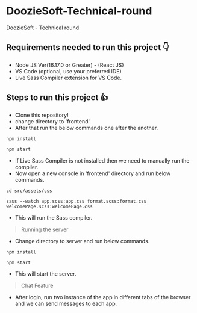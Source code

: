 # DoozieSoft-Technical-round
DoozieSoft - Technical round
## Requirements needed to run this project 👇
+ Node JS Ver(16.17.0 or Greater) - (React JS)
+ VS Code (optional, use your preferred IDE)
+ Live Sass Compiler extension for VS Code.
## Steps to run this project 👍
+ Clone this repository!
+ change directory to 'frontend'.
+ After that run the below commands one after the another.
```
npm install
```
```
npm start
```
+ If Live Sass Compiler is not installed then we need to manually run the compiler.
+ Now open a new console in 'frontend' directory and run below commands.
```
cd src/assets/css
```
```
sass --watch app.scss:app.css format.scss:format.css welcomePage.scss:welcomePage.css
```
+ This will run the Sass compiler.

> Running the server

+ Change directory to server and run below commands.
```
npm install
```
```
npm start
```
+ This will start the server.

> Chat Feature
+ After login, run two instance of the app in different tabs of the browser and we can send messages to each app.